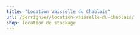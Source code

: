 ```yaml
---
title: "Location Vaisselle du Chablais"
url: /perrignier/location-vaisselle-du-chablais/
shop: location de stockage
---
```

